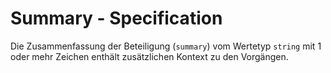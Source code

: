 # Summary - Specification

Die Zusammenfassung der Beteiligung (`summary`) vom Wertetyp `string` mit 1 oder mehr Zeichen enthält zusätzlichen Kontext zu den Vorgängen.
